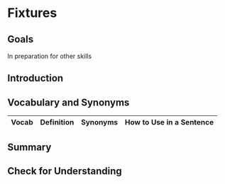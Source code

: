 # Fixtures

## Goals

In preparation for other skills

## Introduction

## Vocabulary and Synonyms

| Vocab | Definition | Synonyms | How to Use in a Sentence |
| ----- | ---------- | -------- | ------------------------ |

## Summary

## Check for Understanding
